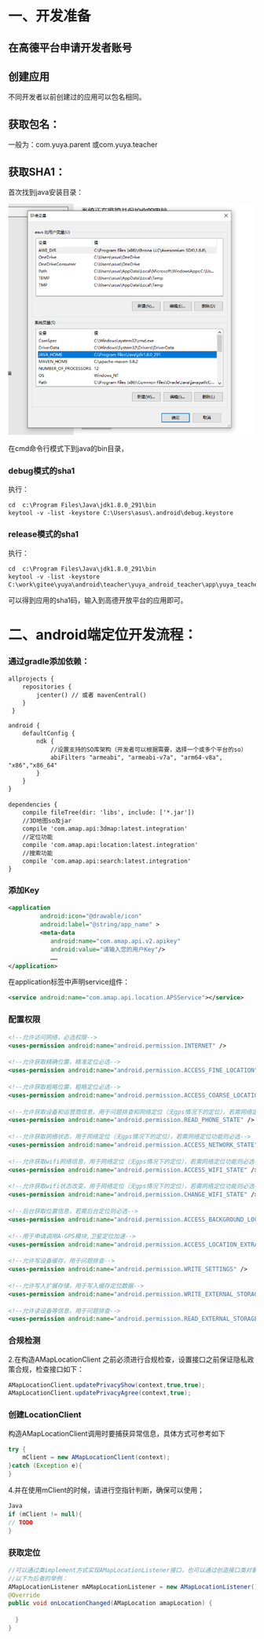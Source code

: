 # 一、开发准备

## 在高德平台申请开发者账号

## 创建应用

不同开发者以前创建过的应用可以包名相同。

## 获取包名：

一般为：com.yuya.parent 或com.yuya.teacher

## 获取SHA1：

首次找到java安装目录：

![](./assets/java_path.png)

在cmd命令行模式下到java的bin目录，


### debug模式的sha1
执行：
```shell
cd  c:\Program Files\Java\jdk1.8.0_291\bin
keytool -v -list -keystore C:\Users\asus\.android\debug.keystore
```

### release模式的sha1
执行：
```shell
cd  c:\Program Files\Java\jdk1.8.0_291\bin
keytool -v -list -keystore C:\work\gitee\yuya\android\teacher\yuya_android_teacher\app\yuya_teacher.jks
```
可以得到应用的sha1码，输入到高德开放平台的应用即可。

# 二、android端定位开发流程：

### 通过gradle添加依赖：

```garale
allprojects {
    repositories {
        jcenter() // 或者 mavenCentral()
    }
 }
```

```
android {
    defaultConfig {
        ndk {
            //设置支持的SO库架构（开发者可以根据需要，选择一个或多个平台的so）
            abiFilters "armeabi", "armeabi-v7a", "arm64-v8a", "x86","x86_64"
        }
    }
}

dependencies {
    compile fileTree(dir: 'libs', include: ['*.jar'])
    //3D地图so及jar
    compile 'com.amap.api:3dmap:latest.integration'
    //定位功能
    compile 'com.amap.api:location:latest.integration'
    //搜索功能
    compile 'com.amap.api:search:latest.integration'
}
```

### 添加Key

```xml
<application
         android:icon="@drawable/icon"
         android:label="@string/app_name" >
         <meta-data
            android:name="com.amap.api.v2.apikey"
            android:value="请输入您的用户Key"/>
            ……
</application>
```


在application标签中声明service组件：

```XML
<service android:name="com.amap.api.location.APSService"></service>
```

### 配置权限
```xml
<!--允许访问网络，必选权限-->
<uses-permission android:name="android.permission.INTERNET" />  

<!--允许获取精确位置，精准定位必选-->
<uses-permission android:name="android.permission.ACCESS_FINE_LOCATION" /> 
 
<!--允许获取粗略位置，粗略定位必选-->
<uses-permission android:name="android.permission.ACCESS_COARSE_LOCATION" /> 

<!--允许获取设备和运营商信息，用于问题排查和网络定位（无gps情况下的定位），若需网络定位功能则必选-->
<uses-permission android:name="android.permission.READ_PHONE_STATE" />    

<!--允许获取网络状态，用于网络定位（无gps情况下的定位），若需网络定位功能则必选-->
<uses-permission android:name="android.permission.ACCESS_NETWORK_STATE" /> 

<!--允许获取wifi网络信息，用于网络定位（无gps情况下的定位），若需网络定位功能则必选-->
<uses-permission android:name="android.permission.ACCESS_WIFI_STATE" /> 

<!--允许获取wifi状态改变，用于网络定位（无gps情况下的定位），若需网络定位功能则必选-->
<uses-permission android:name="android.permission.CHANGE_WIFI_STATE" /> 

<!--后台获取位置信息，若需后台定位则必选-->
<uses-permission android:name="android.permission.ACCESS_BACKGROUND_LOCATION" /> 

<!--用于申请调用A-GPS模块,卫星定位加速-->
<uses-permission android:name="android.permission.ACCESS_LOCATION_EXTRA_COMMANDS" /> 

<!--允许写设备缓存，用于问题排查-->
<uses-permission android:name="android.permission.WRITE_SETTINGS" />  

<!--允许写入扩展存储，用于写入缓存定位数据-->
<uses-permission android:name="android.permission.WRITE_EXTERNAL_STORAGE" /> 

<!--允许读设备等信息，用于问题排查-->
<uses-permission android:name="android.permission.READ_EXTERNAL_STORAGE" /> 
```

### 合规检测

2.在构造AMapLocationClient 之前必须进行合规检查，设置接口之前保证隐私政策合规，检查接口如下：

```Java
AMapLocationClient.updatePrivacyShow(context,true,true);
AMapLocationClient.updatePrivacyAgree(context,true);
```


### 创建LocationClient

构造AMapLocationClient调用时要捕获异常信息，具体方式可参考如下

```Java
try {
    mClient = new AMapLocationClient(context);
}catch (Exception e){
}

```
4.并在使用mClient的时候，请进行空指针判断，确保可以使用；

```java
Java
if (mClient != null){
// TODO
}
```

### 获取定位
```java
//可以通过类implement方式实现AMapLocationListener接口，也可以通过创造接口类对象的方法实现
//以下为后者的举例：
AMapLocationListener mAMapLocationListener = new AMapLocationListener(){
@Override
public void onLocationChanged(AMapLocation amapLocation) {
    
  }
}
```







